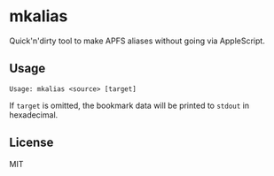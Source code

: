 # mkalias

Quick'n'dirty tool to make APFS aliases without going via AppleScript.

## Usage

```
Usage: mkalias <source> [target]
```

If `target` is omitted, the bookmark data will be printed to `stdout` in hexadecimal.

## License

MIT
